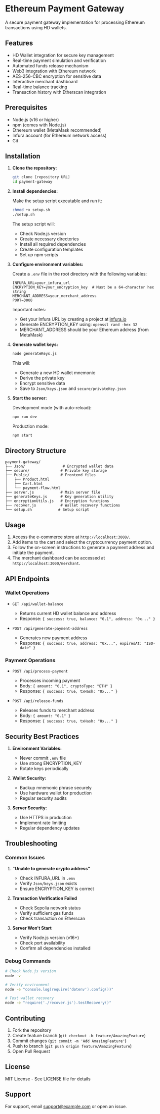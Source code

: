 # Ethereum Payment Gateway

A secure payment gateway implementation for processing Ethereum transactions using HD wallets.

## Features

- HD Wallet integration for secure key management
- Real-time payment simulation and verification
- Automated funds release mechanism
- Web3 integration with Ethereum network
- AES-256-CBC encryption for sensitive data
- Interactive merchant dashboard
- Real-time balance tracking
- Transaction history with Etherscan integration

## Prerequisites

- Node.js (v16 or higher)
- npm (comes with Node.js)
- Ethereum wallet (MetaMask recommended)
- Infura account (for Ethereum network access)
- Git

## Installation

1. **Clone the repository:**

    ```bash
    git clone [repository URL]
    cd payment-gateway
    ```

2. **Install dependencies:**

    Make the setup script executable and run it:
    ```bash
    chmod +x setup.sh
    ./setup.sh
    ```

    The setup script will:
    - Check Node.js version
    - Create necessary directories
    - Install all required dependencies
    - Create configuration templates
    - Set up npm scripts

3. **Configure environment variables:**

    Create a `.env` file in the root directory with the following variables:

    ```env
    INFURA_URL=your_infura_url
    ENCRYPTION_KEY=your_encryption_key  # Must be a 64-character hex string
    MERCHANT_ADDRESS=your_merchant_address
    PORT=3000
    ```

    Important notes:
    - Get your Infura URL by creating a project at [infura.io](https://infura.io)
    - Generate ENCRYPTION_KEY using: `openssl rand -hex 32`
    - MERCHANT_ADDRESS should be your Ethereum address (from MetaMask)

4. **Generate wallet keys:**

    ```bash
    node generateKeys.js
    ```

    This will:
    - Generate a new HD wallet mnemonic
    - Derive the private key
    - Encrypt sensitive data
    - Save to `Json/keys.json` and `secure/privateKey.json`

5. **Start the server:**

    Development mode (with auto-reload):
    ```bash
    npm run dev
    ```

    Production mode:
    ```bash
    npm start
    ```

## Directory Structure

```
payment-gateway/
├── Json/                 # Encrypted wallet data
├── secure/              # Private key storage
├── Public/              # Frontend files
│   ├── Product.html
│   ├── Cart.html
│   └── payment-flow.html
├── server.js            # Main server file
├── generateKeys.js      # Key generation utility
├── encryptionUtils.js   # Encryption functions
├── recover.js           # Wallet recovery functions
└── setup.sh            # Setup script
```

## Usage

1.  Access the e-commerce store at `http://localhost:3000/`.
2.  Add items to the cart and select the cryptocurrency payment option.
3.  Follow the on-screen instructions to generate a payment address and initiate the payment.
4.  The merchant dashboard can be accessed at `http://localhost:3000/merchant`.

## API Endpoints

### Wallet Operations
- `GET /api/wallet-balance`
  - Returns current HD wallet balance and address
  - Response: `{ success: true, balance: "0.1", address: "0x..." }`

- `POST /api/generate-payment-address`
  - Generates new payment address
  - Response: `{ success: true, address: "0x...", expiresAt: "ISO-date" }`

### Payment Operations
- `POST /api/process-payment`
  - Processes incoming payment
  - Body: `{ amount: "0.1", cryptoType: "ETH" }`
  - Response: `{ success: true, txHash: "0x..." }`

- `POST /api/release-funds`
  - Releases funds to merchant address
  - Body: `{ amount: "0.1" }`
  - Response: `{ success: true, txHash: "0x..." }`

## Security Best Practices

1. **Environment Variables:**
   - Never commit `.env` file
   - Use strong ENCRYPTION_KEY
   - Rotate keys periodically

2. **Wallet Security:**
   - Backup mnemonic phrase securely
   - Use hardware wallet for production
   - Regular security audits

3. **Server Security:**
   - Use HTTPS in production
   - Implement rate limiting
   - Regular dependency updates

## Troubleshooting

### Common Issues

1. **"Unable to generate crypto address"**
   - Check INFURA_URL in `.env`
   - Verify `Json/keys.json` exists
   - Ensure ENCRYPTION_KEY is correct

2. **Transaction Verification Failed**
   - Check Sepolia network status
   - Verify sufficient gas funds
   - Check transaction on Etherscan

3. **Server Won't Start**
   - Verify Node.js version (v16+)
   - Check port availability
   - Confirm all dependencies installed

### Debug Commands

```bash
# Check Node.js version
node -v

# Verify environment
node -e "console.log(require('dotenv').config())"

# Test wallet recovery
node -e "require('./recover.js').testRecovery()"
```

## Contributing

1. Fork the repository
2. Create feature branch (`git checkout -b feature/AmazingFeature`)
3. Commit changes (`git commit -m 'Add AmazingFeature'`)
4. Push to branch (`git push origin feature/AmazingFeature`)
5. Open Pull Request

## License

MIT License - See LICENSE file for details

## Support

For support, email [support@example.com](mailto:support@example.com) or open an issue.
